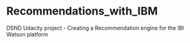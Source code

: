 # Recommendations_with_IBM
DSND Udacity project - Creating a Recommendation engine for the IBI Watson platform
